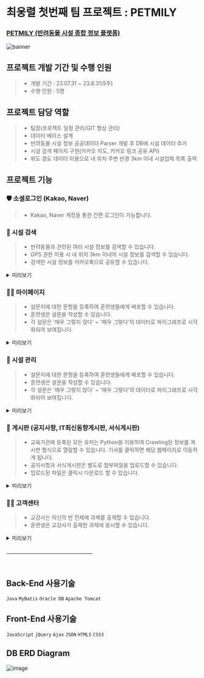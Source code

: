 # 최웅렬 첫번째 팀 프로젝트 : PETMILY

### [ PETMILY (반려동물 시설 종합 정보 플랫폼) ](https://www.petmily.com/)

![banner](https://github.com/choiungryeol/petmily/assets/114320086/141e921d-6514-46b0-b7f6-22900a61a335)

## 프로젝트 개발 기간 및 수행 인원
> * 개발 기간 : 23.07.31 ~ 23.8.31(5주)
> * 수행 인원 : 5명

## 프로젝트 담당 역할
> * 팀장(프로젝트 일정 관리/GIT 형상 관리)
> * 데이터 베이스 설계
> * 반려동물 시설 정보 공공데이터 Parser 개발 후 DB에 시설 데이터 추가
> * 시설 검색 페이지 구현(카카오 지도, 카카오 링크 공유 API)
> * 위도 경도 데이터 이용으로 내 위치 주변 반경 3km 이내 시설업체 목록 출력

## 프로젝트 기능

### 🛡 소셜로그인 (Kakao, Naver)
> * Kakao, Naver 계정을 통한 간편 로그인이 가능합니다.

### 📝 시설 검색
> * 반려동물과 관련된 여러 시설 정보를 검색할 수 있습니다.
> * GPS 권한 허용 시 내 위치 3km 이내의 시설 정보를 검색할 수 있습니다.
> * 검색한 시설 정보를 카카오톡으로 공유할 수 있습니다.

<details>
<summary style="cursor: pointer">미리보기</summary>
<div markdown="1">
<strong>- GPS 동의 시설 검색</strong>
![image](https://github.com/choiungryeol/petmily/assets/114320086/32629ef3-5b40-4ec4-a694-81f1f43dc727)

<strong>- GPS 비동의 시설 검색 </strong>
<br>
</div>
</details>

### 👨‍💻 마이페이지
> * 설문지에 대한 문항을 등록하여 훈련생들에게 배포할 수 있습니다.
> * 훈련생은 설문을 작성할 수 있습니다.
> * 각 설문은 '매우 그렇지 않다' ~ '매우 그렇다'의 데이터로 파이그래프로 시각화되어 보여집니다.

<details>
<summary style="cursor: pointer">미리보기</summary>
<div markdown="1">
<strong>설문등록</strong>

![image](https://github.com/doowon13/2ms/assets/83566946/f7c7acf3-08bb-4f9a-a5e1-b32f8a473037)

<strong>설문 진행</strong>
![image](https://github.com/doowon13/2ms/assets/83566946/3efbc325-6d31-4180-a75c-350d55186746)

<strong>설문결과 시각화</strong>
![image](https://github.com/doowon13/2ms/assets/83566946/41032d8c-d8af-4b1d-bbe5-f852cfeb0c9c)
<br>
</div>
</details>

### 🤨 시설 관리
> * 설문지에 대한 문항을 등록하여 훈련생들에게 배포할 수 있습니다.
> * 훈련생은 설문을 작성할 수 있습니다.
> * 각 설문은 '매우 그렇지 않다' ~ '매우 그렇다'의 데이터로 파이그래프로 시각화되어 보여집니다.

<details>
<summary style="cursor: pointer">미리보기</summary>
<div markdown="1">
<strong>설문등록</strong>

![image](https://github.com/doowon13/2ms/assets/83566946/f7c7acf3-08bb-4f9a-a5e1-b32f8a473037)

<strong>설문 진행</strong>
![image](https://github.com/doowon13/2ms/assets/83566946/3efbc325-6d31-4180-a75c-350d55186746)

<strong>설문결과 시각화</strong>
![image](https://github.com/doowon13/2ms/assets/83566946/41032d8c-d8af-4b1d-bbe5-f852cfeb0c9c)
<br>
</div>
</details>

### 📝 게시판 (공지사항, IT최신동향게시판, 서식게시판)
> * 교육기관에 등록된 모든 유저는 Python을 이용하여 Crawling된 정보를 게시판 형식으로 열람할 수 있습니다. 기사를 클릭하면 해당 웹페이지로 이동하게 됩니다.
> * 공지사항과 서식게시판은 별도로 첨부파일을 업로드할 수 있습니다.
> * 업로드된 파일은 클릭시 다운로드 할 수 있습니다.

<details>
<summary style="cursor: pointer">미리보기</summary>
<div markdown="1">
<strong>IT최신동향 게시판</strong>

![image](https://github.com/doowon13/2ms/assets/83566946/1bb02129-1b36-45a1-98e3-7d20aa503525)

<strong>게시판 파일 업, 다운로드</strong>
![image](https://github.com/doowon13/2ms/assets/83566946/f6ca3365-9c34-4814-a8d7-e376e510c0bc)

<br>
</div>
</details>

### 🙋‍♂️ 고객센터
> * 교강사는 자신의 반 전체에 과제를 출제할 수 있습니다.
> * 훈련생은 교강사가 출제한 과제에 응시할 수 있습니다.

<details>
<summary style="cursor: pointer">미리보기</summary>
<br>
<div markdown="1">
<strong>과제 출제</strong>

![image](https://github.com/doowon13/2ms/assets/83566946/434d6c48-d040-466e-a785-9f6b6afa4d3d)

<strong>과제 작성</strong>
![image](https://github.com/doowon13/2ms/assets/83566946/5549d864-c276-4cfd-8bb7-062b641a8dc0)

<br>
</div>
</details>

<br>
<hr style="text-align:center; width:45%;">
<br>

## Back-End 사용기술
`Java` `MyBatis` `Oracle DB` `Apache Tomcat`

## Front-End 사용기술
`JavaScript` `jQuery` `Ajax` `JSON` `HTML5` `CSS3`

## DB ERD Diagram
![image](https://github.com/doowon13/2ms/assets/83566946/2de18a2f-a973-4720-8ba8-8d453255ab69)
